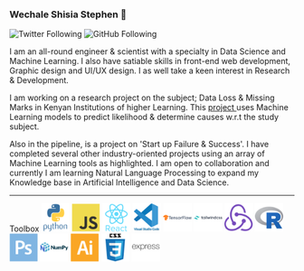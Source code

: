 ### Wechale Shisia Stephen 👋



![Twitter Following](https://img.shields.io/twitter/follow/wessware?label=Twitter%20Activity&style=social)
![GitHub Following](https://img.shields.io/github/stars/wessware/missing_marks_prediction_analysis?label=Starred&style=social)

I am an all-round engineer & scientist with a specialty in Data Science and Machine Learning. I also have satiable skills in front-end web development, Graphic design and UI/UX design. I as well take a keen interest in Research & Development.

I am working on a research project on the subject; Data Loss & Missing Marks in Kenyan Institutions of higher Learning. This <a href='https://github.com/users/wessware/projects/1'> project </a> uses Machine Learning models to predict likelihood & determine causes w.r.t the study subject. 

Also in the pipeline, is a project on 'Start up Failure & Success'. I have completed several other industry-oriented projects using an array of Machine Learning tools as highlighted. I am open to collaboration and currently I am learning Natural Language Processing to expand my Knowledge base in Artificial Intelligence and Data Science. 

---
Toolbox
<img src='https://github.com/devicons/devicon/blob/master/icons/python/python-original-wordmark.svg' alt='python_logo' width='50' height='50'/>
<img src='https://github.com/devicons/devicon/blob/master/icons/javascript/javascript-original.svg' alt='javascript_logo' width='50' height='50'/>
<img src='https://github.com/devicons/devicon/blob/master/icons/react/react-original-wordmark.svg' alt='react_logo' width='50' height='50'/>
<img src='https://github.com/devicons/devicon/blob/master/icons/vscode/vscode-original-wordmark.svg' alt='vscode_logo' width='50' height='50'/>
<img src='https://github.com/devicons/devicon/blob/master/icons/tensorflow/tensorflow-original-wordmark.svg' alt='tensorflow_logo' width='50' height='50'/>
<img src='https://github.com/devicons/devicon/blob/master/icons/tailwindcss/tailwindcss-original-wordmark.svg' alt='tailwind_logo' width='50' height='50'/>
<img src='https://github.com/devicons/devicon/blob/master/icons/redux/redux-original.svg' alt='redux_logo' width='50' height='50'/>
<img src='https://github.com/devicons/devicon/blob/master/icons/r/r-original.svg' alt='R_logo' width='50' height='50'/>
<img src='https://github.com/devicons/devicon/blob/master/icons/photoshop/photoshop-plain.svg' alt='photoshop_logo' width='50' height='50'/>
<img src='https://github.com/devicons/devicon/blob/master/icons/numpy/numpy-original-wordmark.svg' alt='numpy_logo' width='50' height='50'/>
<img src='https://github.com/devicons/devicon/blob/master/icons/illustrator/illustrator-plain.svg' alt='illustrator_logo' width='50' height='50'/>
<img src='https://github.com/devicons/devicon/blob/master/icons/css3/css3-original-wordmark.svg' alt='css3_logo' width='50' height='50'/>
<img src='https://github.com/devicons/devicon/blob/master/icons/express/express-original-wordmark.svg' alt='expressjs_logo' width='50' height='50'/>















